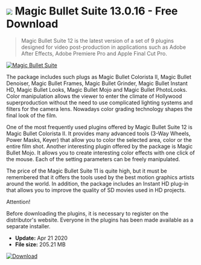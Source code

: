# ![](https://cdn.softexe.net/static/icon/win.gif) Magic Bullet Suite 13.0.16 - Free Download

> Magic Bullet Suite 12 is the latest version of a set of 9 plugins designed for video post-production in applications such as Adobe After Effects, Adobe Premiere Pro and Apple Final Cut Pro.

[![Magic Bullet Suite](https:https://tse2.mm.bing.net/th?id=OIP.Bjb-SwSAqs-dJqSJyGroYgHaFM&pid=Api)](https://softexe.net/win/system/extensions/magic-bullet-suite:pRdgh.html)

The package includes such plugs as Magic Bullet Colorista II, Magic Bullet Denoiser, Magic Bullet Frames, Magic Bullet Grinder, Magic Bullet Instant HD, Magic Bullet Looks, Magic Bullet Mojo and Magic Bullet PhotoLooks. Color manipulation allows the viewer to enter the climate of Hollywood superproduction without the need to use complicated lighting systems and filters for the camera lens. Nowadays color grading technology shapes the final look of the film.
 
 One of the most frequently used plugins offered by Magic Bullet Suite 12 is Magic Bullet Colorista II. It provides many advanced tools (3-Way Wheels, Power Masks, Keyer) that allow you to color the selected area, color or the entire film shot. Another interesting plugin offered by the package is Magic Bullet Mojo. It allows you to create interesting color effects with one click of the mouse. Each of the setting parameters can be freely manipulated.
 
 The price of the Magic Bullet Suite 11 is quite high, but it must be remembered that it offers the tools used by the best motion graphics artists around the world. In addition, the package includes an Instant HD plug-in that allows you to improve the quality of SD movies used in HD projects.
 
 Attention!
 
 Before downloading the plugins, it is necessary to register on the distributor's website. Everyone in the plugins has been made available as a separate installer.


- **Update:** Apr 21 2020
- **File size:** 205.21 MB

[![Download](https://cdn.softexe.net/static/img/download.png)](https://softexe.net/win/system/extensions/magic-bullet-suite:pRdgh.html)

